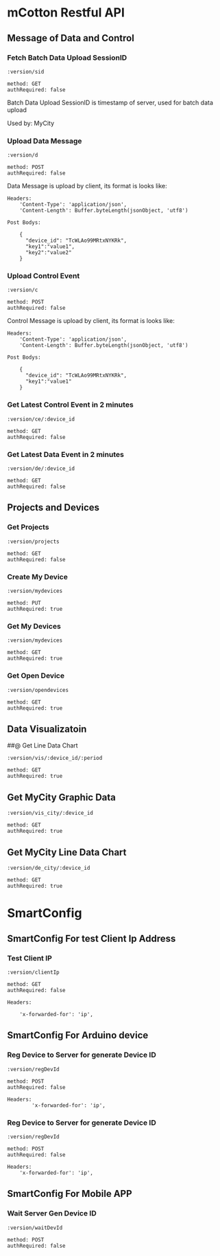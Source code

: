 # mCotton Restful API

## Message of Data and Control

### Fetch Batch Data Upload SessionID

    :version/sid

	method: GET
	authRequired: false

Batch Data Upload SessionID is timestamp of server, used for batch data upload

Used by: MyCity

### Upload Data Message

    :version/d

	method: POST
	authRequired: false

Data Message is upload by client, its format is looks like:

	Headers:
        'Content-Type': 'application/json',
        'Content-Length': Buffer.byteLength(jsonObject, 'utf8')
    
    Post Bodys:
    
    	{
    	  "device_id": "TcWLAo99MRtxNYKRk",
    	  "key1":"value1",
    	  "key2":"value2"
    	}

### Upload Control Event

    :version/c

	method: POST
	authRequired: false

Control Message is upload by client, its format is looks like:

	Headers:
        'Content-Type': 'application/json',
        'Content-Length': Buffer.byteLength(jsonObject, 'utf8')
    
    Post Bodys:
    
    	{
    	  "device_id": "TcWLAo99MRtxNYKRk",
    	  "key1":"value1"
    	}

###  Get Latest Control Event in 2 minutes

    :version/ce/:device_id
    
	method: GET
	authRequired: false

### Get Latest Data Event in 2 minutes 

    :version/de/:device_id

	method: GET
	authRequired: false

## Projects and Devices

### Get Projects

    :version/projects
    
	method: GET
	authRequired: false

### Create My Device

    :version/mydevices
    
	method: PUT
	authRequired: true

### Get My Devices
    
    :version/mydevices

	method: GET
	authRequired: true

### Get Open Device

    :version/opendevices
    
	method: GET
	authRequired: true
	
## Data Visualizatoin
    
##@ Get Line Data Chart

    :version/vis/:device_id/:period
    
    method: GET
    authRequired: true

## Get MyCity Graphic Data

    :version/vis_city/:device_id

    method: GET
    authRequired: true

## Get MyCity Line Data Chart

    :version/de_city/:device_id

    method: GET
    authRequired: true
    
# SmartConfig

## SmartConfig For test Client Ip Address
 
### Test Client IP

    :version/clientIp

    method: GET
    authRequired: false
    
    Headers:
       
        'x-forwarded-for': 'ip',

## SmartConfig For Arduino device

### Reg Device to Server for generate Device ID

    :version/regDevId

    method: POST
    authRequired: false
    
    Headers:
            'x-forwarded-for': 'ip',
           
### Reg Device to Server for generate Device ID

    :version/regDevId

    method: POST
    authRequired: false
        
    Headers:
        'x-forwarded-for': 'ip',
                
## SmartConfig For Mobile APP

### Wait Server Gen Device ID
    
    :version/waitDevId

    method: POST
    authRequired: false